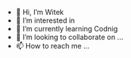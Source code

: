 - 👋 Hi, I’m Witek  
- 👀 I’m interested in 
- 🌱 I’m currently learning Codnig 
- 💞️ I’m looking to collaborate on ...
- 📫 How to reach me ...


